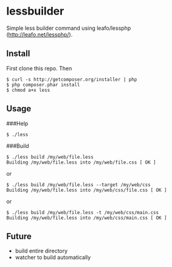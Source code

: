 lessbuilder
===========

Simple less builder command using leafo/lessphp (http://leafo.net/lessphp/).

Install
-------

First clone this repo. Then

    $ curl -s http://getcomposer.org/installer | php
    $ php composer.phar install
    $ chmod a+x less

Usage
-----

###Help

    $ ./less

###Build

    $ ./less build /my/web/file.less
    Building /my/web/file.less into /my/web/file.css [ OK ]

or

    $ ./less build /my/web/file.less --target /my/web/css
    Building /my/web/file.less into /my/web/css/file.css [ OK ]

or

    $ ./less build /my/web/file.less -t /my/web/css/main.css
    Building /my/web/file.less into /my/web/css/main.css [ OK ]

Future
------

- build entire directory
- watcher to build automatically